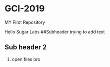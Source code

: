 # GCI-2019
MY First Repository

Hello Sugar Labs
##Subheader
trying to add text

## Sub header 2

1. open files bro


